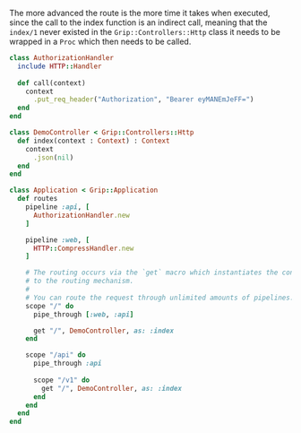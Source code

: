 The more advanced the route is the more time it takes when executed, since the call to the index function is an indirect call, meaning that the `index/1` never existed in the `Grip::Controllers::Http` class it needs to be wrapped in a `Proc` which then needs to be called.

```ruby
class AuthorizationHandler
  include HTTP::Handler
  
  def call(context)
    context
      .put_req_header("Authorization", "Bearer eyMANEmJeFF=")
  end
end

class DemoController < Grip::Controllers::Http
  def index(context : Context) : Context
    context
      .json(nil)
  end
end

class Application < Grip::Application
  def routes
    pipeline :api, [
      AuthorizationHandler.new
    ]

    pipeline :web, [
      HTTP::CompressHandler.new
    ]

    # The routing occurs via the `get` macro which instantiates the controller class and assigns a route
    # to the routing mechanism.
    #
    # You can route the request through unlimited amounts of pipelines.
    scope "/" do
      pipe_through [:web, :api]

      get "/", DemoController, as: :index
    end

    scope "/api" do
      pipe_through :api
      
      scope "/v1" do
        get "/", DemoController, as: :index
      end
    end
  end
end
```
